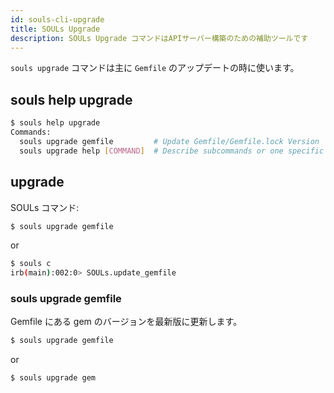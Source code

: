 ```yaml
---
id: souls-cli-upgrade
title: SOULs Upgrade
description: SOULs Upgrade コマンドはAPIサーバー構築のための補助ツールです
---
```


`souls upgrade` コマンドは主に `Gemfile` のアップデートの時に使います。

## souls help upgrade

```bash
$ souls help upgrade
Commands:
  souls upgrade gemfile         # Update Gemfile/Gemfile.lock Version
  souls upgrade help [COMMAND]  # Describe subcommands or one specific subcommand
```

## upgrade

SOULs コマンド:

```bash
$ souls upgrade gemfile
```

or

```bash
$ souls c
irb(main):002:0> SOULs.update_gemfile
```

### souls upgrade gemfile

Gemfile にある gem のバージョンを最新版に更新します。

```bash
$ souls upgrade gemfile
```

or

```bash
$ souls upgrade gem
```
